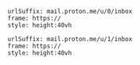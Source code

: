 
```custom-frames
urlSuffix: mail.proton.me/u/0/inbox
frame: https://
style: height:40vh
```

```custom-frames
urlSuffix: mail.proton.me/u/1/inbox
frame: https://
style: height:40vh
```
